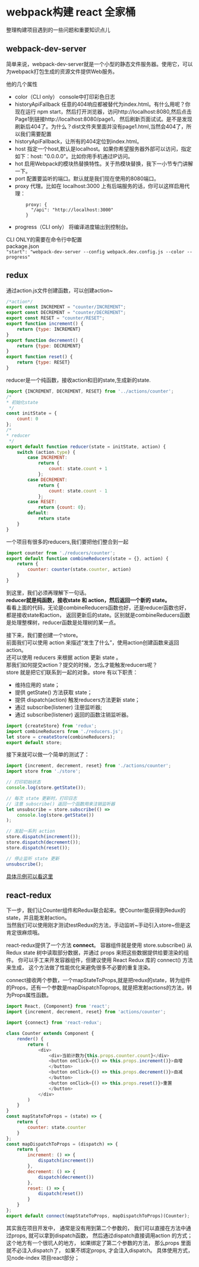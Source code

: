 # webpack构建 react 全家桶

整理构建项目遇到的一些问题和重要知识点儿

## webpack-dev-server
简单来说，webpack-dev-server就是一个小型的静态文件服务器。使用它，可以为webpack打包生成的资源文件提供Web服务。

他的几个属性                          
- color（CLI only） console中打印彩色日志
- historyApiFallback 任意的404响应都被替代为index.html。有什么用呢？你现在运行
    npm start，然后打开浏览器，访问http://localhost:8080,然后点击Page1到链接http://localhost:8080/page1，
    然后刷新页面试试。是不是发现刷新后404了。为什么？dist文件夹里面并没有page1.html,当然会404了，所以我们需要配置
- historyApiFallback，让所有的404定位到index.html。
- host 指定一个host,默认是localhost。如果你希望服务器外部可以访问，指定如下：host: "0.0.0.0"。比如你用手机通过IP访问。
- hot 启用Webpack的模块热替换特性。关于热模块替换，我下一小节专门讲解一下。
- port 配置要监听的端口。默认就是我们现在使用的8080端口。
- proxy 代理。比如在 localhost:3000 上有后端服务的话，你可以这样启用代理：
    ```
        proxy: {
          "/api": "http://localhost:3000"
        }
    ```
- progress（CLI only） 将编译进度输出到控制台。

CLI ONLY的需要在命令行中配置                          
package.json                        
`"start": "webpack-dev-server --config webpack.dev.config.js --color --progress"`


## redux
通过action.js文件创建函数，可以创建action~                                
```js
/*action*/
export const INCREMENT = "counter/INCREMENT";
export const DECREMENT = "counter/DECREMENT";
export const RESET = "counter/RESET";
export function increment() {
    return {type: INCREMENT}
}
export function decrement() {
    return {type: DECREMENT}
}
export function reset() {
    return {type: RESET}
}
```

reducer是一个纯函数，接收action和旧的state,生成新的state.                           
```js
import {INCREMENT, DECREMENT, RESET} from '../actions/counter';
/*
* 初始化state
 */
const initState = {
    count: 0
};
/*
* reducer
 */
export default function reducer(state = initState, action) {
    switch (action.type) {
        case INCREMENT:
            return {
                count: state.count + 1
            };
        case DECREMENT:
            return {
                count: state.count - 1
            };
        case RESET:
            return {count: 0};
        default:
            return state
    }
}
```

一个项目有很多的reducers,我们要把他们整合到一起                    
```js
import counter from './reducers/counter';
export default function combineReducers(state = {}, action) {
    return {
        counter: counter(state.counter, action)
    }
}
```

到这里，我们必须再理解下一句话。                    
**reducer就是纯函数，接收state 和 action，然后返回一个新的 state。**                           
看看上面的代码，无论是combineReducers函数也好，还是reducer函数也好，都是接收state和action，
返回更新后的state。区别就是combineReducers函数是处理整棵树，reducer函数是处理树的某一点。

接下来，我们要创建一个store。                       
前面我们可以使用 action 来描述“发生了什么”，使用action创建函数来返回action。                   
还可以使用 reducers 来根据 action 更新 state 。                        
那我们如何提交action？提交的时候，怎么才能触发reducers呢？                        
store 就是把它们联系到一起的对象。store 有以下职责：                        
- 维持应用的 state；
- 提供 getState() 方法获取 state；
- 提供 dispatch(action) 触发reducers方法更新 state；
- 通过 subscribe(listener) 注册监听器;
- 通过 subscribe(listener) 返回的函数注销监听器。
```js
import {createStore} from 'redux';
import combineReducers from './reducers.js';
let store = createStore(combineReducers);
export default store;
```

接下来就可以做一个简单的测试了：
```js
import {increment, decrement, reset} from './actions/counter';
import store from './store';

// 打印初始状态
console.log(store.getState());

// 每次 state 更新时，打印日志
// 注意 subscribe() 返回一个函数用来注销监听器
let unsubscribe = store.subscribe(() =>
    console.log(store.getState())
);

// 发起一系列 action
store.dispatch(increment());
store.dispatch(decrement());
store.dispatch(reset());

// 停止监听 state 更新
unsubscribe();
```

[具体示例可以看这里](https://github.com/yanlele/node-index/tree/master/book/01%E3%80%81react%E4%B8%93%E9%A2%98/02%E3%80%81redux/04%E3%80%81redux)

## react-redux
下一步，我们让Counter组件和Redux联合起来。使Counter能获得到Redux的state，并且能发射action。                     
当然我们可以使用刚才测试testRedux的方法，手动监听~手动引入store~但是这肯定很麻烦哦。

react-redux提供了一个方法 **connect**。
容器组件就是使用 store.subscribe() 从 Redux state 树中读取部分数据，并通过 props 来把这些数据提供给要渲染的组件。
你可以手工来开发容器组件，但建议使用 React Redux 库的 connect() 方法来生成，
这个方法做了性能优化来避免很多不必要的重复渲染。

connect接收两个参数，一个mapStateToProps,就是把redux的state，转为组件的Props，还有一个参数是mapDispatchToprops,
就是把发射actions的方法，转为Props属性函数。
```js
import React, {Component} from 'react';
import {increment, decrement, reset} from 'actions/counter';

import {connect} from 'react-redux';

class Counter extends Component {
    render() {
        return (
            <div>
                <div>当前计数为{this.props.counter.count}</div>
                <button onClick={() => this.props.increment()}>自增
                </button>
                <button onClick={() => this.props.decrement()}>自减
                </button>
                <button onClick={() => this.props.reset()}>重置
                </button>
            </div>
        )
    }
}
const mapStateToProps = (state) => {
    return {
        counter: state.counter
    }
};
const mapDispatchToProps = (dispatch) => {
    return {
        increment: () => {
            dispatch(increment())
        },
        decrement: () => {
            dispatch(decrement())
        },
        reset: () => {
            dispatch(reset())
        }
    }
};
export default connect(mapStateToProps, mapDispatchToProps)(Counter);
```
其实我在项目开发中， 通常是没有用到第二个参数的， 我们可以直接在方法中通过props, 就可以拿到dispatch函数， 然后通过dispatch直接调用action 的方式；
这个地方有一个很坑人的地方， 如果绑定了第二个参数的方法， 那么props 里面就不必注入dispatch了， 如果不绑定props, 才会注入dispatch。
具体使用方式， 见node-index 项目react部分；                  





